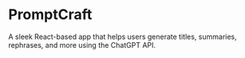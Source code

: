 # PromptCraft
A sleek React-based app that helps users generate titles, summaries, rephrases, and more using the ChatGPT API.
